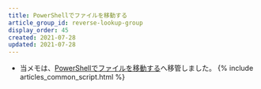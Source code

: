 ```yaml
---
title: PowerShellでファイルを移動する
article_group_id: reverse-lookup-group
display_order: 45
created: 2021-07-28
updated: 2021-07-28
---
```

- 当メモは、[PowerShellでファイルを移動する](https://thinktwice.tech/it/powershell/move_a_file_with_powershell/)へ移管しました。
{% include articles_common_script.html %}
